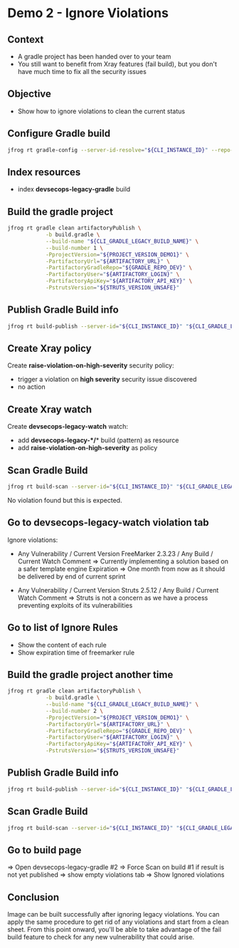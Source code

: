 # Demo 2 - Ignore Violations

## Context

- A gradle project has been handed over to your team
- You still want to benefit from Xray features (fail build), but you don't have much time to fix all the security issues 

## Objective

- Show how to ignore violations to clean the current status

## Configure Gradle build

```bash
jfrog rt gradle-config --server-id-resolve="${CLI_INSTANCE_ID}" --repo-resolve="${GRADLE_REPO_DEV}" --server-id-deploy="${CLI_INSTANCE_ID}" --repo-deploy="${GRADLE_REPO_DEV}" --use-wrapper=false --uses-plugin=true --deploy-ivy-desc=false
```

## Index resources

- index **devsecops-legacy-gradle** build

## Build the gradle project

```bash
jfrog rt gradle clean artifactoryPublish \
            -b build.gradle \
            --build-name "${CLI_GRADLE_LEGACY_BUILD_NAME}" \
            --build-number 1 \
            -PprojectVersion="${PROJECT_VERSION_DEMO1}" \
            -PartifactoryUrl="${ARTIFACTORY_URL}" \
            -PartifactoryGradleRepo="${GRADLE_REPO_DEV}" \
            -PartifactoryUser="${ARTIFACTORY_LOGIN}" \
            -PartifactoryApiKey="${ARTIFACTORY_API_KEY}" \
            -PstrutsVersion="${STRUTS_VERSION_UNSAFE}"
```

## Publish Gradle Build info

```bash
jfrog rt build-publish --server-id="${CLI_INSTANCE_ID}" "${CLI_GRADLE_LEGACY_BUILD_NAME}" 1
```

## Create Xray policy

Create **raise-violation-on-high-severity** security policy:
- trigger a violation on **high severity** security issue discovered
- no action

## Create Xray watch

Create **devsecops-legacy-watch** watch:
- add **devsecops-legacy-\*/*** build (pattern) as resource
- add **raise-violation-on-high-severity** as policy

## Scan Gradle Build

```bash
jfrog rt build-scan --server-id="${CLI_INSTANCE_ID}" "${CLI_GRADLE_LEGACY_BUILD_NAME}" 1
```

No violation found but this is expected.

## Go to devsecops-legacy-watch violation tab

Ignore violations:
- Any Vulnerability / Current Version FreeMarker 2.3.23 / Any Build / Current Watch
  Comment => Currently implementing a solution based on a safer template engine
  Expiration => One month from now as it should be delivered by end of current sprint

- Any Vulnerability / Current Version Struts 2.5.12 / Any Build / Current Watch
Comment => Struts is not a concern as we have a process preventing exploits of its vulnerabilities 


## Go to list of Ignore Rules

- Show the content of each rule
- Show expiration time of freemarker rule

## Build the gradle project another time

```bash
jfrog rt gradle clean artifactoryPublish \
            -b build.gradle \
            --build-name "${CLI_GRADLE_LEGACY_BUILD_NAME}" \
            --build-number 2 \
            -PprojectVersion="${PROJECT_VERSION_DEMO1}" \
            -PartifactoryUrl="${ARTIFACTORY_URL}" \
            -PartifactoryGradleRepo="${GRADLE_REPO_DEV}" \
            -PartifactoryUser="${ARTIFACTORY_LOGIN}" \
            -PartifactoryApiKey="${ARTIFACTORY_API_KEY}" \
            -PstrutsVersion="${STRUTS_VERSION_UNSAFE}"
```

## Publish Gradle Build info

```bash
jfrog rt build-publish --server-id="${CLI_INSTANCE_ID}" "${CLI_GRADLE_LEGACY_BUILD_NAME}" 2
```

## Scan Gradle Build

```bash
jfrog rt build-scan --server-id="${CLI_INSTANCE_ID}" "${CLI_GRADLE_LEGACY_BUILD_NAME}" 2
```

## Go to build page

=> Open devsecops-legacy-gradle #2
=> Force Scan on build #1 if result is not yet published
=> show empty violations tab 
=> Show Ignored violations

## Conclusion

Image can be built successfully after ignoring legacy violations.
You can apply the same procedure to get rid of any violations and start from a clean sheet.
From this point onward, you'll be able to take advantage of the fail build feature to check for any new vulnerability that could arise.


